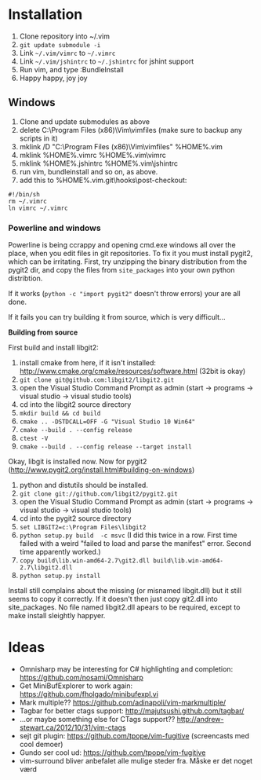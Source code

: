 ﻿# Installation

 1. Clone repository into ~/.vim
 2. `git update submodule -i`
 3. Link `~/.vim/vimrc` to `~/.vimrc`
 4. Link `~/.vim/jshintrc` to `~/.jshintrc` for jshint support
 5. Run vim, and type :BundleInstall
 6. Happy happy, joy joy

## Windows

 1. Clone and update submodules as above
 2. delete C:\Program Files (x86)\Vim\vimfiles (make sure to backup any scripts in it)
 3. mklink /D "C:\Program Files (x86)\Vim\vimfiles" %HOME%\.vim
 4. mklink %HOME%\.vimrc %HOME%\.vim\vimrc
 5. mklink %HOME%\.jshintrc %HOME%\.vim\jshintrc
 6. run vim, bundleinstall and so on, as above.
 7. add this to %HOME%\.vim\.git\hooks\post-checkout:
 ```
#!/bin/sh
rm ~/.vimrc
ln vimrc ~/.vimrc
 ```

### Powerline and windows


Powerline is being ccrappy and opening cmd.exe windows all over the place, when
you edit files in git repositories. To fix it you must install pygit2, which
can be irritating. First, try unzipping the binary distribution from the pygit2
dir, and copy the files from `site_packages` into your own python distribtion.

If it works (`python -c "import pygit2"` doesn't throw errors) your are all done.

If it fails you can try building it from source, which is very difficult...


**Building from source**

First build and install libgit2:

 1. install cmake from here, if it isn't installed: http://www.cmake.org/cmake/resources/software.html (32bit is okay)
 2. `git clone git@github.com:libgit2/libgit2.git`
 3. open the Visual Studio Command Prompt as admin (start -> programs -> visual studio -> visual studio tools)
 4. cd into the libgit2 source directory
 5. `mkdir build && cd build`
 6. `cmake .. -DSTDCALL=OFF -G "Visual Studio 10 Win64"`
 7. `cmake --build . --config release`
 8. `ctest -V`
 7. `cmake --build . --config release --target install`

Okay, libgit is installed now. Now for pygit2 (http://www.pygit2.org/install.html#building-on-windows)

 1. python and distutils should be installed.
 2. `git clone git://github.com/libgit2/pygit2.git`
 3. open the Visual Studio Command Prompt as admin (start -> programs -> visual studio -> visual studio tools)
 4. cd into the pygit2 source directory
 5. `set LIBGIT2=c:\Program Files\libgit2`
 6. `python setup.py build  -c msvc` (I did this twice in a row. First time
    failed with a weird "failed to load and parse the manifest" error. Second
    time apparently worked.)
 7. `copy build\lib.win-amd64-2.7\git2.dll build\lib.win-amd64-2.7\libgit2.dll`
 8. `python setup.py install`

Install still complains about the missing (or misnamed libgit.dll) but it still
seems to copy it correctly. If it doesn't then just copy git2.dll into
site\_packages. No file named libgit2.dll apears to be required, except to make
install sleightly happyer.


# Ideas

- Omnisharp may be interesting for C# highlighting and completion: https://github.com/nosami/Omnisharp
- Get MiniBufExplorer to work again: https://github.com/fholgado/minibufexpl.vi
- Mark multiple?? https://github.com/adinapoli/vim-markmultiple/
- Tagbar for better ctags support: http://majutsushi.github.com/tagbar/
- ...or maybe something else for CTags support?? http://andrew-stewart.ca/2012/10/31/vim-ctags
- sejt git plugin: https://github.com/tpope/vim-fugitive (screencasts med cool demoer)
- Gundo ser cool ud: https://github.com/tpope/vim-fugitive
- vim-surround bliver anbefalet alle mulige steder fra. Måske er det noget værd


